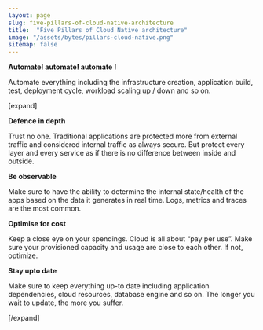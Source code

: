```yaml
---
layout: page
slug: five-pillars-of-cloud-native-architecture
title:  "Five Pillars of Cloud Native architecture"
image: "/assets/bytes/pillars-cloud-native.png"
sitemap: false
---
```


**Automate! automate! automate !**

Automate everything including the infrastructure creation, application build, test, deployment cycle, workload scaling up / down and so on.

[expand]

**Defence in depth**

Trust no one. Traditional applications are protected more from external traffic and considered internal traffic as always secure. But protect every layer and every service as if there is no difference between inside and outside.

**Be observable**

Make sure to have the ability to determine the internal state/health of the apps based on the data it generates in real time. Logs, metrics and traces are the most common. 

**Optimise for cost**

Keep a close eye on your spendings. Cloud is all about “pay per use”. Make sure your provisioned capacity and usage are close to each other. If not, optimize.

**Stay upto date**

Make sure to keep everything up-to date including application dependencies, cloud resources, database engine and so on. The longer you wait to update, the more you suffer.

[/expand]